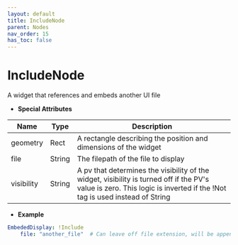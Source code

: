 ```yaml
---
layout: default
title: IncludeNode
parent: Nodes
nav_order: 15
has_toc: false
---
```



# IncludeNode

A widget that references and embeds another UI file


* **Special Attributes**

|    Name    |  Type  | Description|
|------------|--------|------------|
| geometry   | Rect   | A rectangle describing the position and dimensions of the widget |
| file       | String | The filepath of the file to display |
| visibility | String | A pv that determines the visibility of the widget, visibility is turned off if the PV's value is zero. This logic is inverted if the !Not tag is used instead of String |


* **Example**

```yaml
EmbededDisplay: !Include
    file: "another_file"  # Can leave off file extension, will be appended with correct filetype for the output UI tool
```